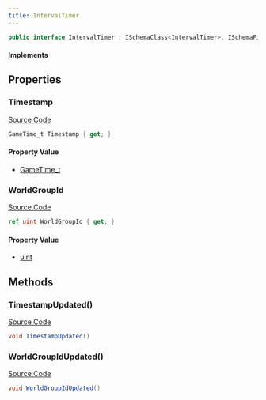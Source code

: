```yaml
---
title: IntervalTimer
---
```


```csharp
public interface IntervalTimer : ISchemaClass<IntervalTimer>, ISchemaField, ISchemaClass, INativeHandle
```

#### Implements

## Properties

### Timestamp

[Source Code](https://github.com/swiftly-solution/swiftlys2/blob/main/managed/src/SwiftlyS2.Generated/Schemas/Interfaces/IntervalTimer.cs#L17)

```csharp
GameTime_t Timestamp { get; }
```

#### Property Value

- [GameTime_t](/docs/api/shared/schemadefinitions/gametime_t)

### WorldGroupId

[Source Code](https://github.com/swiftly-solution/swiftlys2/blob/main/managed/src/SwiftlyS2.Generated/Schemas/Interfaces/IntervalTimer.cs#L19)

```csharp
ref uint WorldGroupId { get; }
```

#### Property Value

- [uint](https://learn.microsoft.com/dotnet/api/system.uint32)

## Methods

### TimestampUpdated()

[Source Code](https://github.com/swiftly-solution/swiftlys2/blob/main/managed/src/SwiftlyS2.Generated/Schemas/Interfaces/IntervalTimer.cs#L21)

```csharp
void TimestampUpdated()
```

### WorldGroupIdUpdated()

[Source Code](https://github.com/swiftly-solution/swiftlys2/blob/main/managed/src/SwiftlyS2.Generated/Schemas/Interfaces/IntervalTimer.cs#L22)

```csharp
void WorldGroupIdUpdated()
```

